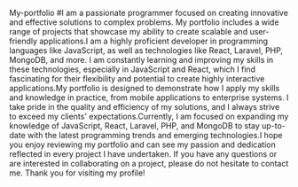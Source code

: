My-portfolio
#I am a passionate programmer focused on creating innovative and effective solutions to complex problems. My portfolio includes a wide range of projects that showcase my ability to create scalable and user-friendly applications.I am a highly proficient developer in programming languages like JavaScript, as well as technologies like React, Laravel, PHP, MongoDB, and more. I am constantly learning and improving my skills in these technologies, especially in JavaScript and React, which I find fascinating for their flexibility and potential to create highly interactive applications.My portfolio is designed to demonstrate how I apply my skills and knowledge in practice, from mobile applications to enterprise systems. I take pride in the quality and efficiency of my solutions, and I always strive to exceed my clients' expectations.Currently, I am focused on expanding my knowledge of JavaScript, React, Laravel, PHP, and MongoDB to stay up-to-date with the latest programming trends and emerging technologies.I hope you enjoy reviewing my portfolio and can see my passion and dedication reflected in every project I have undertaken. If you have any questions or are interested in collaborating on a project, please do not hesitate to contact me. Thank you for visiting my profile!

